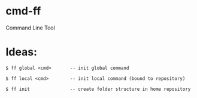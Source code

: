 # cmd-ff

Command Line Tool

# Ideas:

```
$ ff global <cmd>       -- init global command
```

```
$ ff local <cmd>        -- init local command (bound to repository)
```

```
$ ff init               -- create folder structure in home repository
```
